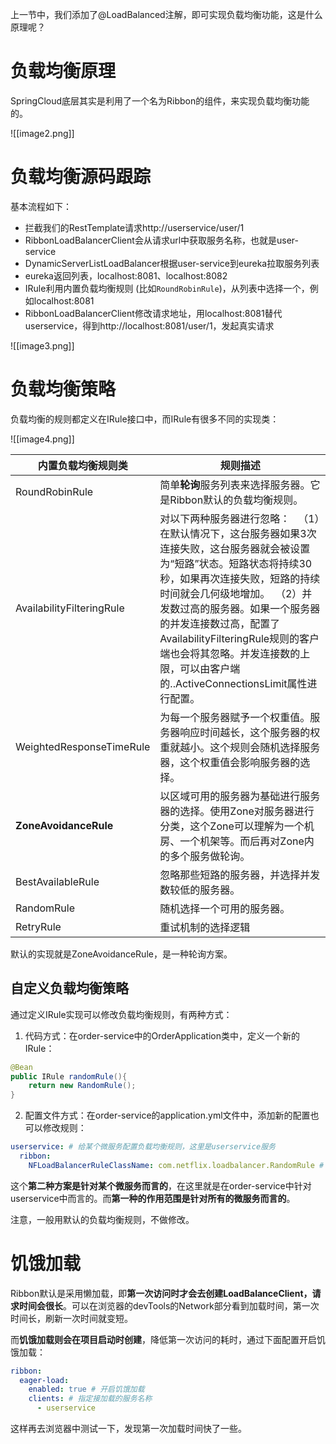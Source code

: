 上一节中，我们添加了@LoadBalanced注解，即可实现负载均衡功能，这是什么原理呢？

# 负载均衡原理

SpringCloud底层其实是利用了一个名为Ribbon的组件，来实现负载均衡功能的。

![[image2.png]]

# 负载均衡源码跟踪

基本流程如下：

- 拦截我们的RestTemplate请求http://userservice/user/1
- RibbonLoadBalancerClient会从请求url中获取服务名称，也就是user-service
- DynamicServerListLoadBalancer根据user-service到eureka拉取服务列表
- eureka返回列表，localhost:8081、localhost:8082
- IRule利用内置负载均衡规则 (比如`RoundRobinRule`)，从列表中选择一个，例如localhost:8081
- RibbonLoadBalancerClient修改请求地址，用localhost:8081替代userservice，得到http://localhost:8081/user/1，发起真实请求

![[image3.png]]

# 负载均衡策略

负载均衡的规则都定义在IRule接口中，而IRule有很多不同的实现类：

![[image4.png]]


| **内置负载均衡规则类**             | **规则描述**                                                                                                                                                                                                              |
| ------------------------- | --------------------------------------------------------------------------------------------------------------------------------------------------------------------------------------------------------------------- |
| RoundRobinRule            | 简单**轮询**服务列表来选择服务器。它是Ribbon默认的负载均衡规则。                                                                                                                                                                                 |
| AvailabilityFilteringRule | 对以下两种服务器进行忽略：   （1）在默认情况下，这台服务器如果3次连接失败，这台服务器就会被设置为“短路”状态。短路状态将持续30秒，如果再次连接失败，短路的持续时间就会几何级地增加。  （2）并发数过高的服务器。如果一个服务器的并发连接数过高，配置了AvailabilityFilteringRule规则的客户端也会将其忽略。并发连接数的上限，可以由客户端的..ActiveConnectionsLimit属性进行配置。 |
| WeightedResponseTimeRule  | 为每一个服务器赋予一个权重值。服务器响应时间越长，这个服务器的权重就越小。这个规则会随机选择服务器，这个权重值会影响服务器的选择。                                                                                                                                                     |
| **ZoneAvoidanceRule**     | 以区域可用的服务器为基础进行服务器的选择。使用Zone对服务器进行分类，这个Zone可以理解为一个机房、一个机架等。而后再对Zone内的多个服务做轮询。                                                                                                                                          |
| BestAvailableRule         | 忽略那些短路的服务器，并选择并发数较低的服务器。                                                                                                                                                                                              |
| RandomRule                | 随机选择一个可用的服务器。                                                                                                                                                                                                         |
| RetryRule                 | 重试机制的选择逻辑                                                                                                                                                                                                             |
默认的实现就是ZoneAvoidanceRule，是一种轮询方案。

## 自定义负载均衡策略

通过定义IRule实现可以修改负载均衡规则，有两种方式：

1. 代码方式：在order-service中的OrderApplication类中，定义一个新的IRule：

```java
@Bean
public IRule randomRule(){
    return new RandomRule();
}
```

2. 配置文件方式：在order-service的application.yml文件中，添加新的配置也可以修改规则：

```yaml
userservice: # 给某个微服务配置负载均衡规则，这里是userservice服务
  ribbon:
    NFLoadBalancerRuleClassName: com.netflix.loadbalancer.RandomRule # 负载均衡规则
```

这个**第二种方案是针对某个微服务而言的**，在这里就是在order-service中针对userservice中而言的。而**第一种的作用范围是针对所有的微服务而言的**。

注意，一般用默认的负载均衡规则，不做修改。

# 饥饿加载

Ribbon默认是采用懒加载，即**第一次访问时才会去创建LoadBalanceClient，请求时间会很长**。可以在浏览器的devTools的Network部分看到加载时间，第一次时间长，刷新一次时间就变短。

而**饥饿加载则会在项目启动时创建**，降低第一次访问的耗时，通过下面配置开启饥饿加载：

```yaml
ribbon:
  eager-load:
    enabled: true # 开启饥饿加载
    clients: # 指定接加载的服务名称
      - userservice
```

这样再去浏览器中测试一下，发现第一次加载时间快了一些。